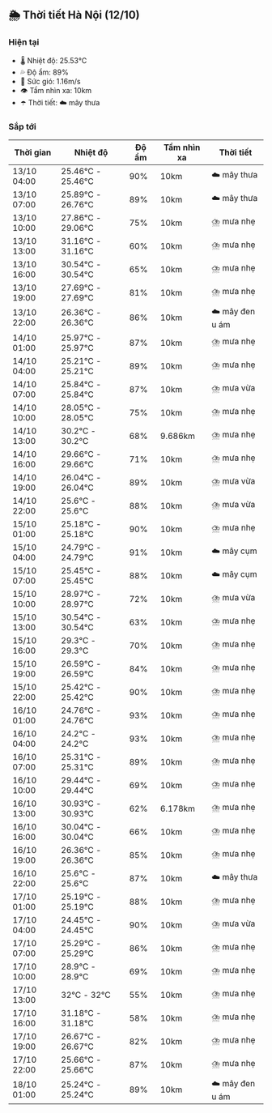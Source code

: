 ## 🌦️ Thời tiết Hà Nội (12/10)

### Hiện tại

- 🌡️ Nhiệt độ: 25.53℃
- 💦 Độ ẩm: 89%
- 💨 Sức gió: 1.16m/s
- 👁️ Tầm nhìn xa: 10km
- ☂️ Thời tiết: ☁️ mây thưa

### Sắp tới

| Thời gian | Nhiệt độ | Độ ẩm | Tầm nhìn xa | Thời tiết |
| --- | --- | --- | --- | --- |
| 13/10 04:00 | 25.46℃ - 25.46℃ | 90% | 10km | ☁️ mây thưa |
| 13/10 07:00 | 25.89℃ - 26.76℃ | 89% | 10km | ☁️ mây thưa |
| 13/10 10:00 | 27.86℃ - 29.06℃ | 75% | 10km | ⛈️ mưa nhẹ |
| 13/10 13:00 | 31.16℃ - 31.16℃ | 60% | 10km | ⛈️ mưa nhẹ |
| 13/10 16:00 | 30.54℃ - 30.54℃ | 65% | 10km | ⛈️ mưa nhẹ |
| 13/10 19:00 | 27.69℃ - 27.69℃ | 81% | 10km | ⛈️ mưa nhẹ |
| 13/10 22:00 | 26.36℃ - 26.36℃ | 86% | 10km | ☁️ mây đen u ám |
| 14/10 01:00 | 25.97℃ - 25.97℃ | 87% | 10km | ⛈️ mưa nhẹ |
| 14/10 04:00 | 25.21℃ - 25.21℃ | 89% | 10km | ⛈️ mưa nhẹ |
| 14/10 07:00 | 25.84℃ - 25.84℃ | 87% | 10km | ⛈️ mưa vừa |
| 14/10 10:00 | 28.05℃ - 28.05℃ | 75% | 10km | ⛈️ mưa nhẹ |
| 14/10 13:00 | 30.2℃ - 30.2℃ | 68% | 9.686km | ⛈️ mưa nhẹ |
| 14/10 16:00 | 29.66℃ - 29.66℃ | 71% | 10km | ⛈️ mưa nhẹ |
| 14/10 19:00 | 26.04℃ - 26.04℃ | 89% | 10km | ⛈️ mưa vừa |
| 14/10 22:00 | 25.6℃ - 25.6℃ | 88% | 10km | ⛈️ mưa vừa |
| 15/10 01:00 | 25.18℃ - 25.18℃ | 90% | 10km | ⛈️ mưa nhẹ |
| 15/10 04:00 | 24.79℃ - 24.79℃ | 91% | 10km | ☁️ mây cụm |
| 15/10 07:00 | 25.45℃ - 25.45℃ | 88% | 10km | ☁️ mây cụm |
| 15/10 10:00 | 28.97℃ - 28.97℃ | 72% | 10km | ⛈️ mưa vừa |
| 15/10 13:00 | 30.54℃ - 30.54℃ | 63% | 10km | ⛈️ mưa nhẹ |
| 15/10 16:00 | 29.3℃ - 29.3℃ | 70% | 10km | ⛈️ mưa nhẹ |
| 15/10 19:00 | 26.59℃ - 26.59℃ | 84% | 10km | ⛈️ mưa nhẹ |
| 15/10 22:00 | 25.42℃ - 25.42℃ | 90% | 10km | ⛈️ mưa nhẹ |
| 16/10 01:00 | 24.76℃ - 24.76℃ | 93% | 10km | ⛈️ mưa nhẹ |
| 16/10 04:00 | 24.2℃ - 24.2℃ | 93% | 10km | ⛈️ mưa nhẹ |
| 16/10 07:00 | 25.31℃ - 25.31℃ | 89% | 10km | ⛈️ mưa nhẹ |
| 16/10 10:00 | 29.44℃ - 29.44℃ | 69% | 10km | ⛈️ mưa nhẹ |
| 16/10 13:00 | 30.93℃ - 30.93℃ | 62% | 6.178km | ⛈️ mưa nhẹ |
| 16/10 16:00 | 30.04℃ - 30.04℃ | 66% | 10km | ⛈️ mưa nhẹ |
| 16/10 19:00 | 26.36℃ - 26.36℃ | 85% | 10km | ⛈️ mưa nhẹ |
| 16/10 22:00 | 25.6℃ - 25.6℃ | 87% | 10km | ☁️ mây thưa |
| 17/10 01:00 | 25.19℃ - 25.19℃ | 88% | 10km | ⛈️ mưa nhẹ |
| 17/10 04:00 | 24.45℃ - 24.45℃ | 90% | 10km | ⛈️ mưa vừa |
| 17/10 07:00 | 25.29℃ - 25.29℃ | 86% | 10km | ⛈️ mưa nhẹ |
| 17/10 10:00 | 28.9℃ - 28.9℃ | 69% | 10km | ⛈️ mưa nhẹ |
| 17/10 13:00 | 32℃ - 32℃ | 55% | 10km | ⛈️ mưa nhẹ |
| 17/10 16:00 | 31.18℃ - 31.18℃ | 58% | 10km | ⛈️ mưa nhẹ |
| 17/10 19:00 | 26.67℃ - 26.67℃ | 82% | 10km | ⛈️ mưa nhẹ |
| 17/10 22:00 | 25.66℃ - 25.66℃ | 87% | 10km | ⛈️ mưa nhẹ |
| 18/10 01:00 | 25.24℃ - 25.24℃ | 89% | 10km | ☁️ mây đen u ám |

